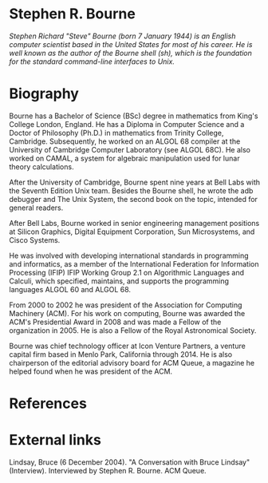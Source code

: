 # Stephen R. Bourne

*Stephen Richard "Steve" Bourne (born 7 January 1944) is an English computer scientist based in the United States for most of his career. He is well known as the author of the Bourne shell (sh), which is the foundation for the standard command-line interfaces to Unix.*

# Biography
Bourne has a Bachelor of Science (BSc) degree in mathematics from King's College London, England. He has a Diploma in Computer Science and a Doctor of Philosophy (Ph.D.) in mathematics from Trinity College, Cambridge. Subsequently, he worked on an ALGOL 68 compiler at the University of Cambridge Computer Laboratory (see ALGOL 68C). He also worked on CAMAL, a system for algebraic manipulation used for lunar theory calculations.

After the University of Cambridge, Bourne spent nine years at Bell Labs with the Seventh Edition Unix team. Besides the Bourne shell, he wrote the adb debugger and The Unix System, the second book on the topic, intended for general readers.

After Bell Labs, Bourne worked in senior engineering management positions at Silicon Graphics, Digital Equipment Corporation, Sun Microsystems, and Cisco Systems.

He was involved with developing international standards in programming and informatics, as a member of the International Federation for Information Processing (IFIP) IFIP Working Group 2.1 on Algorithmic Languages and Calculi, which specified, maintains, and supports the programming languages ALGOL 60 and ALGOL 68.

From 2000 to 2002 he was president of the Association for Computing Machinery (ACM). For his work on computing, Bourne was awarded the ACM's Presidential Award in 2008 and was made a Fellow of the organization in 2005. He is also a Fellow of the Royal Astronomical Society.

Bourne was chief technology officer at Icon Venture Partners, a venture capital firm based in Menlo Park, California through 2014. He is also chairperson of the editorial advisory board for ACM Queue, a magazine he helped found when he was president of the ACM.

# References


# External links
Lindsay, Bruce (6 December 2004). "A Conversation with Bruce Lindsay" (Interview). Interviewed by Stephen R. Bourne. ACM Queue.

